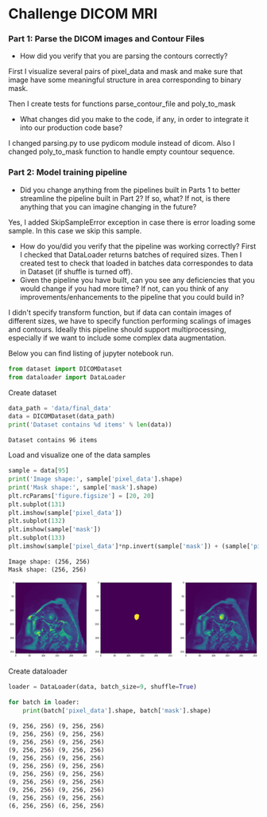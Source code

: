 
# Challenge DICOM MRI

### Part 1: Parse the DICOM images and Contour Files

- How did you verify that you are parsing the contours correctly?

First I visualize several pairs of pixel_data and mask and make sure that image 
have some meaningful structure in area corresponding to binary mask.

Then I create tests for functions parse_contour_file and poly_to_mask

- What changes did you make to the code, if any, in order to integrate it into our production code base? 

I changed parsing.py to use pydicom module instead of dicom. Also I changed poly_to_mask function to 
handle empty countour sequence.


### Part 2: Model training pipeline
- Did you change anything from the pipelines built in Parts 1 to better streamline the pipeline built in Part 2?
     If so, what? If not, is there anything that you can imagine changing in the future?

Yes, I added SkipSampleError exception in case there is error loading some sample. In this case we skip this sample.
- How do you/did you verify that the pipeline was working correctly?
First I checked that DataLoader returns batches of required sizes. Then I created test to check 
that loaded in batches data correspondes to data in Dataset (if shuffle is turned off).
- Given the pipeline you have built, can you see any deficiencies that you would change if you had more time? 
    If not, can you think of any improvements/enhancements to the pipeline that you could build in?

I didn't specify transform function, but if data can contain images of different sizes, we have to
specify function performing scalings of images and contours.
Ideally this pipeline should support multiprocessing, especially if we want to include some 
complex data augmentation.


Below you can find listing of jupyter notebook run.

```python
from dataset import DICOMDataset
from dataloader import DataLoader
```

Create dataset


```python
data_path = 'data/final_data'
data = DICOMDataset(data_path)
print('Dataset contains %d items' % len(data))
```

    Dataset contains 96 items


Load and visualize one of the data samples


```python
sample = data[95]
print('Image shape:', sample['pixel_data'].shape)
print('Mask shape:', sample['mask'].shape)
plt.rcParams['figure.figsize'] = [20, 20]
plt.subplot(131)
plt.imshow(sample['pixel_data'])
plt.subplot(132)
plt.imshow(sample['mask'])
plt.subplot(133)
plt.imshow(sample['pixel_data']*np.invert(sample['mask']) + (sample['pixel_data'] + 300)*sample['mask'])
```

    Image shape: (256, 256)
    Mask shape: (256, 256)


![png](output_5_2.png)


Create dataloader


```python
loader = DataLoader(data, batch_size=9, shuffle=True)
```


```python
for batch in loader:
    print(batch['pixel_data'].shape, batch['mask'].shape)
```

    (9, 256, 256) (9, 256, 256)
    (9, 256, 256) (9, 256, 256)
    (9, 256, 256) (9, 256, 256)
    (9, 256, 256) (9, 256, 256)
    (9, 256, 256) (9, 256, 256)
    (9, 256, 256) (9, 256, 256)
    (9, 256, 256) (9, 256, 256)
    (9, 256, 256) (9, 256, 256)
    (9, 256, 256) (9, 256, 256)
    (9, 256, 256) (9, 256, 256)
    (6, 256, 256) (6, 256, 256)

